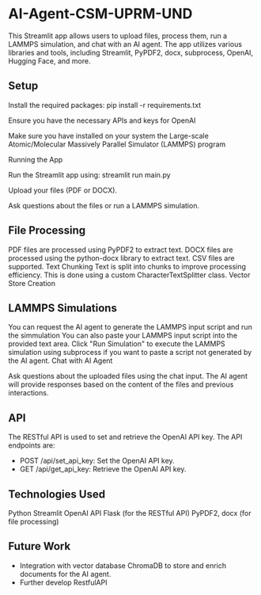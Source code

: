 # AI-Agent-CSM-UPRM-UND
This Streamlit app allows users to upload files, process them, run a LAMMPS simulation, and chat with an AI agent. The app utilizes various libraries and tools, including Streamlit, PyPDF2, docx, subprocess, OpenAI, Hugging Face, and more.

## Setup

Install the required packages: pip install -r requirements.txt

Ensure you have the necessary APIs and keys for OpenAI

Make sure you have installed on your system the Large-scale Atomic/Molecular Massively Parallel Simulator (LAMMPS) program

Running the App

Run the Streamlit app using: streamlit run main.py

Upload your files (PDF or DOCX).

Ask questions about the files or run a LAMMPS simulation.

## File Processing

PDF files are processed using PyPDF2 to extract text.
DOCX files are processed using the python-docx library to extract text.
CSV files are supported.
Text Chunking
Text is split into chunks to improve processing efficiency. This is done using a custom CharacterTextSplitter class.
Vector Store Creation

## LAMMPS Simulations

You can request the AI agent to generate the LAMMPS input script and run the simmulation
You can also paste your LAMMPS input script into the provided text area.
Click "Run Simulation" to execute the LAMMPS simulation using subprocess if you want to paste a script not generated by the AI agent.
Chat with AI Agent

Ask questions about the uploaded files using the chat input.
The AI agent will provide responses based on the content of the files and previous interactions.

## API

The RESTful API is used to set and retrieve the OpenAI API key. The API endpoints are:
- POST /api/set_api_key: Set the OpenAI API key.
- GET /api/get_api_key: Retrieve the OpenAI API key.

## Technologies Used

Python
Streamlit
OpenAI API
Flask (for the RESTful API)
PyPDF2, docx (for file processing)

## Future Work

- Integration with vector database ChromaDB to store and enrich documents for the AI agent.
- Further develop RestfulAPI


  
